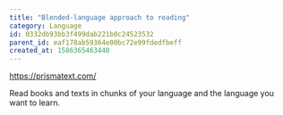 ```yaml
---
title: "Blended-language approach to reading"
category: Language
id: 0332db93bb3f499dab221b0c24523532
parent_id: eaf178ab59364e00bc72e99fdedfbeff
created_at: 1586365463440
---
```


https://prismatext.com/

Read books and texts in chunks of your language and the language you want to learn.
                